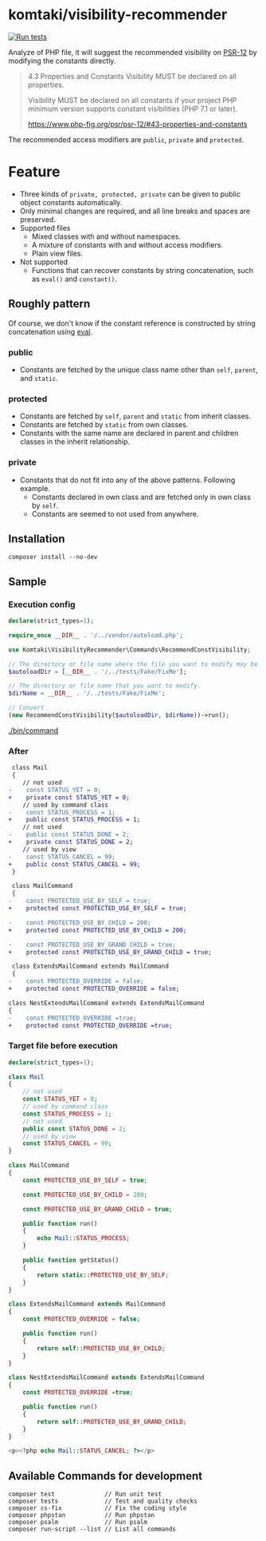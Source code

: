 # komtaki/visibility-recommender

[![Run tests](https://github.com/komtaki/visibility-recommender/workflows/Run%20tests/badge.svg)](https://github.com/komtaki/visibility-recommender/actions?query=workflow%3A%22Run+tests%22)

Analyze of PHP file, it will suggest the recommended visibility on [PSR-12](https://www.php-fig.org/psr/psr-12/) by modifying the constants directly.

>4.3 Properties and Constants
> Visibility MUST be declared on all properties.
>
>Visibility MUST be declared on all constants if your project PHP minimum version supports constant visibilities (PHP 7.1 or later).
>
> https://www.php-fig.org/psr/psr-12/#43-properties-and-constants

The recommended access modifiers are `public`, `private` and `protected`.

# Feature

- Three kinds of `private, protected, private` can be given to public object constants automatically.
- Only minimal changes are required, and all line breaks and spaces are preserved.
- Supported files
    - Mixed classes with and without namespaces.
    - A mixture of constants with and without access modifiers.
    - Plain view files.
- Not supported
    - Functions that can recover constants by string concatenation, such as `eval()` and `constant()`.

## Roughly pattern

Of course, we don't know if the constant reference is constructed by string concatenation using [eval](https://www.php.net/manual/ja/function.eval.php).

### public

- Constants are fetched by the unique class name other than `self`, `parent`, and `static`.

### protected

- Constants are fetched by `self`, `parent` and `static` from inherit classes.
- Constants are fetched by `static` from own classes.
- Constants with the same name are declared in parent and  children classes in the inherit relationship.

### private

- Constants that do not fit into any of the above patterns. Following example.
  - Constants declared in own class and are fetched only in own class by `self`.
  - Constants are seemed to not used from anywhere.

## Installation

    composer install --no-dev

## Sample

### Execution config

```php
declare(strict_types=1);

require_once __DIR__ . '/../vendor/autoload.php';

use Komtaki\VisibilityRecommender\Commands\RecommendConstVisibility;

// The directory or file name where the file you want to modify may be used.
$autoloadDir = [__DIR__ . '/../tests/Fake/FixMe'];

// The directory or file name that you want to modify.
$dirName = __DIR__ . '/../tests/Fake/FixMe';

// Convert
(new RecommendConstVisibility($autoloadDir, $dirName))->run();
```

[./bin/command](./bin/command)

### After

```diff
 class Mail
 {
    // not used
-    const STATUS_YET = 0;
+    private const STATUS_YET = 0;
    // used by command class
-    const STATUS_PROCESS = 1;
+    public const STATUS_PROCESS = 1;
    // not used
-    public const STATUS_DONE = 2;
+    private const STATUS_DONE = 2;
    // used by view
-    const STATUS_CANCEL = 99;
+    public const STATUS_CANCEL = 99;
 }

 class MailCommand
 {
-    const PROTECTED_USE_BY_SELF = true;
+    protected const PROTECTED_USE_BY_SELF = true;

-    const PROTECTED_USE_BY_CHILD = 200;
+    protected const PROTECTED_USE_BY_CHILD = 200;

-    const PROTECTED_USE_BY_GRAND_CHILD = true;
+    protected const PROTECTED_USE_BY_GRAND_CHILD = true;

 class ExtendsMailCommand extends MailCommand
 {
-    const PROTECTED_OVERRIDE = false;
+    protected const PROTECTED_OVERRIDE = false;

class NestExtendsMailCommand extends ExtendsMailCommand
{
-    const PROTECTED_OVERRIDE =true;
+    protected const PROTECTED_OVERRIDE =true;

```

### Target file before execution

```php
declare(strict_types=1);

class Mail
{
    // not used
    const STATUS_YET = 0;
    // used by command class
    const STATUS_PROCESS = 1;
    // not used
    public const STATUS_DONE = 2;
    // used by view
    const STATUS_CANCEL = 99;
}

```

```php
class MailCommand
{
    const PROTECTED_USE_BY_SELF = true;

    const PROTECTED_USE_BY_CHILD = 200;

    const PROTECTED_USE_BY_GRAND_CHILD = true;

    public function run()
    {
        echo Mail::STATUS_PROCESS;
    }

    public function getStatus()
    {
        return static::PROTECTED_USE_BY_SELF;
    }
}
```

```php
class ExtendsMailCommand extends MailCommand
{
    const PROTECTED_OVERRIDE = false;

    public function run()
    {
        return self::PROTECTED_USE_BY_CHILD;
    }
}
```

```php
class NestExtendsMailCommand extends ExtendsMailCommand
{
    const PROTECTED_OVERRIDE =true;

    public function run()
    {
        return self::PROTECTED_USE_BY_GRAND_CHILD;
    }
}
```

```php
<p><?php echo Mail::STATUS_CANCEL; ?></p>
```

## Available Commands for development

    composer test              // Run unit test
    composer tests             // Test and quality checks
    composer cs-fix            // Fix the coding style
    composer phpstan           // Run phpstan
    composer psalm             // Run psalm
    composer run-script --list // List all commands
